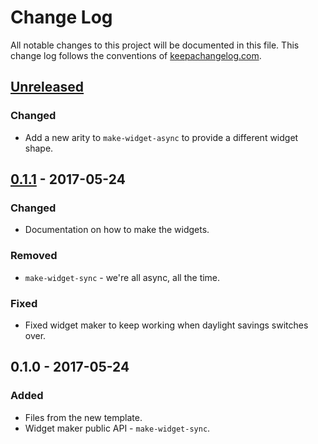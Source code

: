 # Change Log
All notable changes to this project will be documented in this file. This change log follows the conventions of [keepachangelog.com](http://keepachangelog.com/).

## [Unreleased]
### Changed
- Add a new arity to `make-widget-async` to provide a different widget shape.

## [0.1.1] - 2017-05-24
### Changed
- Documentation on how to make the widgets.

### Removed
- `make-widget-sync` - we're all async, all the time.

### Fixed
- Fixed widget maker to keep working when daylight savings switches over.

## 0.1.0 - 2017-05-24
### Added
- Files from the new template.
- Widget maker public API - `make-widget-sync`.

[Unreleased]: https://github.com/your-name/clj-serial-example/compare/0.1.1...HEAD
[0.1.1]: https://github.com/your-name/clj-serial-example/compare/0.1.0...0.1.1

